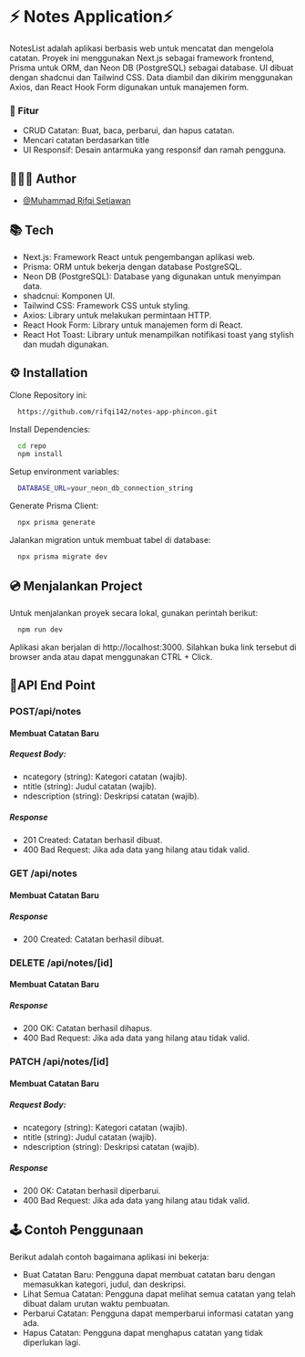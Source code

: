 # ⚡️ Notes  Application⚡️

NotesList adalah aplikasi berbasis web untuk mencatat dan mengelola catatan. Proyek ini menggunakan Next.js sebagai framework frontend, Prisma untuk ORM, dan Neon DB (PostgreSQL) sebagai database. UI dibuat dengan shadcnui dan Tailwind CSS. Data diambil dan dikirim menggunakan Axios, dan React Hook Form digunakan untuk manajemen form.


### 📃 Fitur


- CRUD Catatan: Buat, baca, perbarui, dan hapus catatan.
- Mencari catatan berdasarkan title
- UI Responsif: Desain antarmuka yang responsif dan ramah pengguna.



## 🧑🏻‍💻 Author

- [@Muhammad Rifqi Setiawan](https://github.com/rifqi142)


## 📚 Tech 

- Next.js: Framework React untuk pengembangan aplikasi web.
- Prisma: ORM untuk bekerja dengan database PostgreSQL.
- Neon DB (PostgreSQL): Database yang digunakan untuk menyimpan data.
- shadcnui: Komponen UI.
- Tailwind CSS: Framework CSS untuk styling.
- Axios: Library untuk melakukan permintaan HTTP.
- React Hook Form: Library untuk manajemen form di React.
- React Hot Toast: Library untuk menampilkan notifikasi toast yang stylish dan mudah digunakan.


## ⚙️ Installation

Clone Repository ini:

```bash
  https://github.com/rifqi142/notes-app-phincon.git
```
Install Dependencies:
```bash
  cd repo
  npm install
```
Setup environment variables:
```bash
  DATABASE_URL=your_neon_db_connection_string
```
Generate Prisma Client:
```bash
  npx prisma generate
```
Jalankan migration untuk membuat tabel di database:
```bash
  npx prisma migrate dev
```

##  💿 Menjalankan Project
Untuk menjalankan proyek secara lokal, gunakan perintah berikut:

```bash
  npm run dev

```
Aplikasi akan berjalan di http://localhost:3000.
Silahkan buka link tersebut di browser anda atau dapat menggunakan CTRL + Click.


##  📲API End Point

### POST/api/notes
#### Membuat Catatan Baru
 ##### Request Body: 
 - ncategory (string): Kategori catatan (wajib). 
 - ntitle (string): Judul catatan (wajib).
 - ndescription (string): Deskripsi catatan (wajib).
 ##### Response
- 201 Created: Catatan berhasil dibuat.
- 400 Bad Request: Jika ada data yang hilang atau tidak valid.

### GET /api/notes
#### Membuat Catatan Baru
 ##### Response
- 200 Created: Catatan berhasil dibuat.

### DELETE /api/notes/[id]
#### Membuat Catatan Baru
 ##### Response
- 200 OK: Catatan berhasil dihapus.
- 400 Bad Request: Jika ada data yang hilang atau tidak valid.

### PATCH /api/notes/[id]
#### Membuat Catatan Baru
 ##### Request Body: 
 - ncategory (string): Kategori catatan (wajib). 
 - ntitle (string): Judul catatan (wajib).
 - ndescription (string): Deskripsi catatan (wajib).
 ##### Response
- 200 OK: Catatan berhasil diperbarui.
- 400 Bad Request: Jika ada data yang hilang atau tidak valid.


## 🕹 Contoh Penggunaan

Berikut adalah contoh bagaimana aplikasi ini bekerja:
- Buat Catatan Baru: Pengguna dapat membuat catatan baru dengan memasukkan kategori, judul, dan deskripsi.
- Lihat Semua Catatan: Pengguna dapat melihat semua catatan yang telah dibuat dalam urutan waktu pembuatan.
- Perbarui Catatan: Pengguna dapat memperbarui informasi catatan yang ada.
- Hapus Catatan: Pengguna dapat menghapus catatan yang tidak diperlukan lagi.
